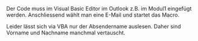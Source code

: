 Der Code muss im Visual Basic Editor im Outlook z.B. im Modul1 eingefügt werden. Anschliessend wählt man eine E-Mail und startet das Macro.

Leider lässt sich via VBA nur der Absendername auslesen. Daher sind Vorname und Nachname manchmal vertauscht.
